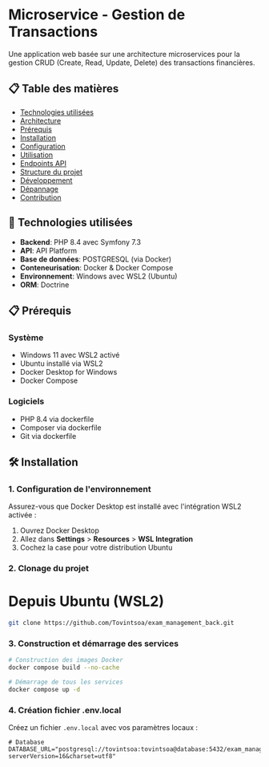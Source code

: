 # Microservice - Gestion de Transactions

Une application web basée sur une architecture microservices pour la gestion CRUD (Create, Read, Update, Delete) des transactions financières.

## 📋 Table des matières

- [Technologies utilisées](#technologies-utilisées)
- [Architecture](#architecture)
- [Prérequis](#prérequis)
- [Installation](#installation)
- [Configuration](#configuration)
- [Utilisation](#utilisation)
- [Endpoints API](#endpoints-api)
- [Structure du projet](#structure-du-projet)
- [Développement](#développement)
- [Dépannage](#dépannage)
- [Contribution](#contribution)

## 🚀 Technologies utilisées

- **Backend**: PHP 8.4 avec Symfony 7.3
- **API**: API Platform
- **Base de données**: POSTGRESQL (via Docker)
- **Conteneurisation**: Docker & Docker Compose
- **Environnement**: Windows avec WSL2 (Ubuntu)
- **ORM**: Doctrine

## 📋 Prérequis

### Système
- Windows 11 avec WSL2 activé
- Ubuntu installé via WSL2
- Docker Desktop for Windows
- Docker Compose

### Logiciels
- PHP 8.4 via dockerfile
- Composer via dockerfile
- Git via dockerfile

## 🛠️ Installation

### 1. Configuration de l'environnement

Assurez-vous que Docker Desktop est installé avec l'intégration WSL2 activée :

1. Ouvrez Docker Desktop
2. Allez dans **Settings** > **Resources** > **WSL Integration**
3. Cochez la case pour votre distribution Ubuntu

### 2. Clonage du projet
# Depuis Ubuntu (WSL2)
```bash
git clone https://github.com/Tovintsoa/exam_management_back.git
```

### 3. Construction et démarrage des services

```bash
# Construction des images Docker
docker compose build --no-cache

# Démarrage de tous les services
docker compose up -d
```
### 4. Création fichier .env.local
Créez un fichier `.env.local`  avec vos paramètres locaux :

```env
# Database
DATABASE_URL="postgresql://tovintsoa:tovintsoa@database:5432/exam_management?serverVersion=16&charset=utf8"
```